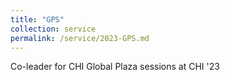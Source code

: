 ```yaml
---
title: "GPS"
collection: service
permalink: /service/2023-GPS.md
---
```

Co-leader for CHI Global Plaza sessions at CHI '23

